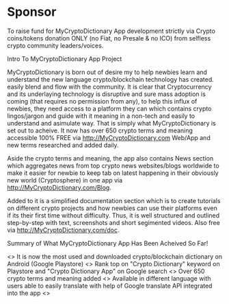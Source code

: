 # Sponsor
To raise fund for MyCryptoDictionary App development strictly via Crypto coins/tokens donation ONLY (no Fiat, no Presale &amp; no ICO) from selfless crypto community leaders/voices.

Intro To MyCryptoDictionary App Project

MyCryptoDictionary is born out of desire my to help newbies learn and understand the new language crypto/blockchain technology has created. easily blend  and flow with the community. It is clear that Cryptocurrency and its underlaying technology is disruptive and sure mass adoption is coming (that requires no permission from any), to help this influx of newbies, they need access to a platform they can which contains crypto lingos/jargon and guide with it meaning in a non-tech and easily to understand and asimulate way. That is simply what MyCryptoDictionary is set out to acheive. It now has over 650 crypto terms and meaning accessible 100% FREE via http://MyCryptoDictionary.com Web/App and new terms researched and added daily.

Aside the crypto terms and meaning, the app also contains News section which aggregates news from top crypto news websites/blogs worldwide to make it easier for newbie to keep tab on latest happening in their obviously new world (Cryptosphere) in one app via http://MyCryptoDictionary.com/Blog.

Added to it is a simplified documentation section which is to create tutorials on different crypto projects and how newbies can use their platforms even if its their first time without difficulty. Thus, it is well structured and outlined step-by-step with text, screenshots and short segimented videos. Also free via http://MyCryptoDictionary.com/doc.

Summary of What MyCryptoDictionary App Has Been Acheived So Far!

<> It is now the most used and downloaded crypto/blockchain dictionary on Android (Google Playstore)
<> Rank top on "Crypto Dictionary" keyword on Playstore and "Crypto Dictionary App" on Google search
<> Over 650 crypto terms and meaning added
<> Available in different language with users able to easily translate with help of Google translate API integrated into the app
<> 

